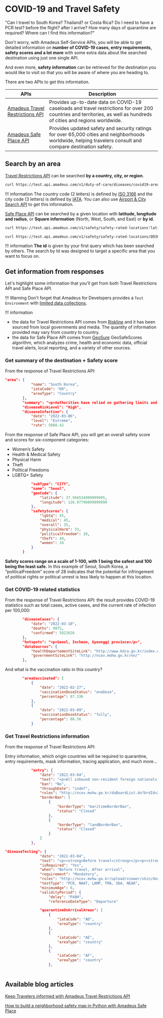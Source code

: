 # COVID-19 and Travel Safety 


"Can I travel to South Korea? Thailand? or Costa Rica? Do I need to have a PCR test? before the flight? after I arrive? How many days of quarantine are required? Where can I find this information?" 

Don't worry, with Amadeus Self-Service APIs, you will be able to get detailed information on **number of COVID-19 cases, entry requirements, safety scores and a lot more** with some extra data about the searched destination using just one single API.

And even more, **safety information** can be retrieved for the destination you would like to visit so that you will be aware of where you are heading to. 

There are two APIs to get this information.

| APIs                                                                                                                                                          | Description                                                                             |
|---------------------------------------------------------------------------------------------------------------------------------------------------------------|-----------------------------------------------------------------------------------------|
| [Amadeus Travel Restrictions API](https://developers.amadeus.com/self-service/category/covid-19-and-travel-safety/api-doc/travel-restrictions) | Provides up-to-date data on COVID-19 caseloads and travel restrictions for over 200 countries and territories, as well as hundreds of cities and regions worldwide.                |
| [Amadeus Safe Place API](https://developers.amadeus.com/self-service/category/covid-19-and-travel-safety/api-doc/safe-place)          |  Provides updated safety and security ratings for over 65,000 cities and neighborhoods worldwide, helping travelers consult and compare destination safety.                  |


## Search by an area

[Travel Restrictions API](https://developers.amadeus.com/self-service/category/covid-19-and-travel-safety/api-doc/travel-restrictions) can be searched **by a country, city, or region**. 

```bash
curl https://test.api.amadeus.com/v1/duty-of-care/diseases/covid19-area-report?countryCode=FR&cityCode=PAR
```
!!! information
    The country code (2 letters) is defined by [ISO 3166](https://en.wikipedia.org/wiki/ISO_3166-1_alpha-2) and the city code (3 letters) is defined by [IATA](https://www.iata.org/en/publications/directories/code-search/). You can also use [Airport & City Search API](https://developers.amadeus.com/self-service/category/air) to get this information. 



[Safe Place API](https://developers.amadeus.com/self-service/category/covid-19-and-travel-safety/api-doc/safe-place) can be searched by a given location with **latitude, longitude and radius**, or **Square information** (North, West, South, and East) or **by id**.

```bash
curl https://test.api.amadeus.com/v1/safety/safety-rated-locations?latitude=48.856614&longitude=2.3522219&radius=2
```

```bash
curl https://test.api.amadeus.com/v1/safety/safety-rated-locations/Q930400878
```

!!! information 
    **The id** is given by your first query which has been searched by others. The search by Id was designed to target a specific area that you want to focus on.



## Get information from responses
Let's highlight some information that you'll get from both Travel Restrictions API and Safe Place API. 

!!! Warning
    Don't forget that Amadeus for Developers provides a `Test Environment` with [limited data collections](https://amadeus4dev.github.io/developer-guides/guides/api-data-collection/). 

!!! information
   - the data for Travel Restrictions API comes from [Riskline](https://riskline.com/) and it has been sourced from local governments and media. The quantity of information provided may vary from country to country. 
   - the data for Safe Place API comes from [GeoSure](https://geosureglobal.com/) GeoSafeScores algorithm, which analyzes crime, health and economic data, official travel alerts, local reporting, and a variety of other sources. 
 

### Get summary of the destination + Safety score

From the response of Travel Restrictions API: 

```json
"area": {
            "name": "South Korea",
            "iataCode": "KR",
            "areaType": "Country"
        },
        "summary": "<p>Authorities have relied on gathering limits and social distancing measures to contain outbreaks since the start of the pandemic. A three-stage lifting of COVID-19 measures was underway but was paused in late November 2021 as a new spike in COVID-19 cases led to rises in deaths and those with severe symptoms, and threatened hospital beds and ICU availabilities. </p>",
        "diseaseRiskLevel": "High",
        "diseaseInfection": {
            "date": "2022-03-06",
            "level": "Extreme",
            "rate": 5088.42
```

From the response of Safe Place API, you will get an overall safety score and scores for six-component categories: 

- Women’s Safety 
- Health & Medical Safety 
- Physical Harm 
- Theft 
- Political Freedoms 
- LGBTQ+ Safety 

```json
            "subType": "CITY",
            "name": "Seoul",
            "geoCode": {
                "latitude": 37.566534999999995,
                "longitude": 126.97796899999999
            },
            "safetyScores": {
                "lgbtq": 45,
                "medical": 45,
                "overall": 35,
                "physicalHarm": 33,
                "politicalFreedom": 28,
                "theft": 44,
                "women": 34
            }
        }
```

**Safety scores range on a scale of 1-100, with 1 being the safest and 100 being the least safe.** In this example of Seoul, South Korea, a “politicalFreedom” score of 28 indicates that the potential for infringement of political rights or political unrest is less likely to happen at this location.  


### Get COVID-19 related statistics 

From the response of Travel Restrictions API: the result provides COVID-19 statistics such as total cases, active cases, and the current rate of infection per 100,000: 

```json
        "diseaseCases": {
            "date": "2022-03-10",
            "deaths": 9875,
            "confirmed": 5822626
        },
        "hotspots": "<p>Seoul, Incheon, Gyeonggi province</p>",
        "dataSources": {
            "healthDepartementSiteLink": "http://www.kdca.go.kr/index.es?sid=a3",
            "governmentSiteLink": "http://ncov.mohw.go.kr/en/"
        },
```
And what is the vaccination ratio in this country?

```json
        "areaVaccinated": [
            {
                "date": "2022-02-27",
                "vaccinationDoseStatus": "oneDose",
                "percentage": 87.336
            },
            {
                "date": "2022-03-09",
                "vaccinationDoseStatus": "fully",
                "percentage": 86.56
            }
```


### Get Travel Restrictions information 

From the response of Travel Restrictions API: 

Entry information, which origin countries will be required to quarantine, entry requirements, mask information, tracing application, and much more...

```json
            "entry": {
                "date": "2022-03-04",
                "text": "<p>All inbound non-resident foreign nationals must secure a visa before their travel. All travelers, including residents and Non- South Korean nationals, must hold a valid negative PCR test result to be allowed to board an inbound flight to South Korea. However, South Korean nationals who were found after entry with a non-conforming certificate must undergo a five days quarantine in a government-designated facility and an additional two days home quarantine.</p>",
                "ban": "No",
                "throughDate": "indef",
                "rules": "http://ncov.mohw.go.kr/duBoardList.do?brdId=2&brdGubun=23",
                "borderBan": [
                    {
                        "borderType": "maritimeBorderBan",
                        "status": "Closed"
                    },
                    {
                        "borderType": "landBorderBan",
                        "status": "Closed"
                    }
                ]
            },
```

```json
"diseaseTesting": {
                "date": "2022-03-04",
                "text": "<p><strong>Before travel</strong></p><p><strong>Pre-Travel Testing</strong></p>\n<p>All inbound travellers aged six or older, including South Korean nationals, must submit English or Korean certificates of negative results of COVID-19 tests (or English or Korean translations notarised by South Korean Embassies or Consulates) issued in paper. ........(tests have been cut)>\n",
                "isRequired": "Yes",
                "when": "Before travel, After arrival",
                "requirement": "Mandatory",
                "rules": "http://ncov.mohw.go.kr/upload/viewer/skin/doc.html?fn=1644371353583_20220209104913.hwp&rs=/upload/viewer/result/202203/",
                "testType": "PCR, NAAT, LAMP, TMA, SDA, NEAR",
                "minimumAge": 6,
                "validityPeriod": {
                    "delay": "P48H",
                    "referenceDateType": "Departure"
```


```json
                "quarantineOnArrivalAreas": [
                    {
                        "iataCode": "AD",
                        "areaType": "country"
                    },
                    {
                        "iataCode": "AE",
                        "areaType": "country"
                    },
                    {
                        "iataCode": "AF",
                        "areaType": "country"
                    },
                    
```



## Available blog articles 
[Keep Travelers informed with Amadeus Travel Restrictions API](https://developers.amadeus.com/blog/-introducing-amadeus-covid-19-travel-restrictions-api)

[How to build a neighborhood safety map in Python with Amadeus Safe Place](https://developers.amadeus.com/blog/neighborhood-safety-map-python)
